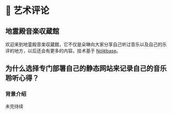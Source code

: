 # 📒 艺术评论

## 地霊殿音楽収蔵館

欢迎来到地霊殿音楽収蔵館，它不仅是朵琳向大家分享自己听过音乐以及自己的乐评的地方，以后还会有更多的内容。技术基于 [Nólëbase](https://nolebase.ayaka.io)。

## 为什么选择专门部署自己的静态网站来记录自己的音乐聆听心得？


### 背景介绍

未完待续

